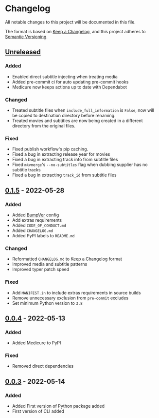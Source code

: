 # Changelog
All notable changes to this project will be documented in this file.

The format is based on
[Keep a Changelog](https://keepachangelog.com/en/1.0.0/), and this project
adheres to [Semantic Versioning](https://semver.org/spec/v2.0.0.html).


## [Unreleased]
### Added
- Enabled direct subtitle injecting when treating media
- Added pre-commit ci for auto updating pre-commit hooks
- Medicure now keeps actions up to date with Dependabot

### Changed
- Treated subtitle files when `include_full_information` is `False`, now will
  be copied to destination directory before renaming.
- Treated movies and subtitles are now being created in a different directory
  from the original files.

### Fixed
- Fixed publish workflow's pip caching.
- Fixed a bug in extracting release year for movies
- Fixed a bug in extracting track info from subtitle files
- Fixed `mkvmerge`'s `--no-subtitles` flag when dubbing supplier has no subtitle
  tracks
- Fixed a bug in extracting `track_id` from subtitle files

## [0.1.5] - 2022-05-28
### Added
- Added [BumpVer](https://github.com/mbarkhau/bumpver) config
- Add extras requirements
- Added `CODE_OF_CONDUCT.md`
- Added `CHANGELOG.md`
- Added PyPI labels to `README.md`

### Changed
- Reformatted `CHANGELOG.md` to
  [Keep a Changelog](https://keepachangelog.com/en/1.0.0/) format
- Improved media and subtitle patterns
- Improved typer patch speed

### Fixed
- Add `MANIFEST.in` to include extras requirements in source builds
- Remove unnecessary exclusion from `pre-commit` excludes
- Set minimum Python version to `3.8`


## [0.0.4] - 2022-05-13
### Added
- Added Medicure to PyPI

### Fixed
- Removed direct dependencies


## [0.0.3] - 2022-05-14
### Added
- Added First version of Python package added
- First version of CLI added


[Unreleased]: https://github.com/alirezatheh/medicure/compare/v0.1.5...HEAD
[0.1.5]: https://github.com/alirezatheh/medicure/compare/v0.0.4...v0.1.5
[0.0.4]: https://github.com/alirezatheh/medicure/compare/v0.0.3...v0.0.4
[0.0.3]: https://github.com/alirezatheh/medicure/releases/tag/v0.0.3
